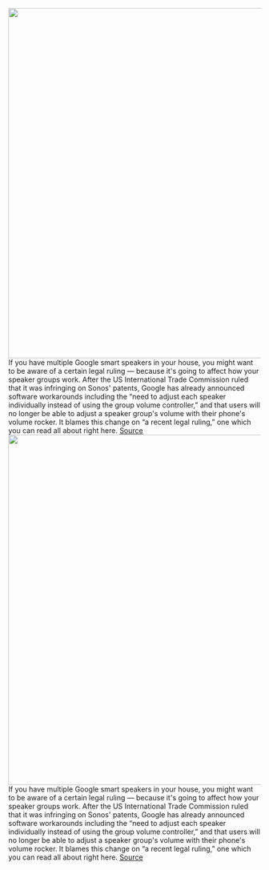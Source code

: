 <img src='https://cdn.vox-cdn.com/thumbor/Hdnc8eIg094_YcwOqfDsf39Qgb4=/0x0:6000x4000/1200x800/filters:focal(1996x1511:2956x2471)/cdn.vox-cdn.com/uploads/chorus_image/image/70357552/dseifert-nest-audio-4225-8.0.0.jpeg' width='700px' /><br/>
If you have multiple Google smart speakers in your house, you might want to be aware of a certain legal ruling — because it's going to affect how your speaker groups work. After the US International Trade Commission ruled that it was infringing on Sonos' patents, Google has already announced software workarounds including the “need to adjust each speaker individually instead of using the group volume controller,” and that users will no longer be able to adjust a speaker group's volume with their phone's volume rocker. It blames this change on “a recent legal ruling,” one which you can read all about right here.
<a href='https://www.theverge.com/2022/1/6/22871304/google-home-speaker-group-volume-control-changes-sonos-patent-decision'> Source <a/><img src='https://cdn.vox-cdn.com/thumbor/Hdnc8eIg094_YcwOqfDsf39Qgb4=/0x0:6000x4000/1200x800/filters:focal(1996x1511:2956x2471)/cdn.vox-cdn.com/uploads/chorus_image/image/70357552/dseifert-nest-audio-4225-8.0.0.jpeg' width='700px' /><br/>
If you have multiple Google smart speakers in your house, you might want to be aware of a certain legal ruling — because it's going to affect how your speaker groups work. After the US International Trade Commission ruled that it was infringing on Sonos' patents, Google has already announced software workarounds including the “need to adjust each speaker individually instead of using the group volume controller,” and that users will no longer be able to adjust a speaker group's volume with their phone's volume rocker. It blames this change on “a recent legal ruling,” one which you can read all about right here.
<a href='https://www.theverge.com/2022/1/6/22871304/google-home-speaker-group-volume-control-changes-sonos-patent-decision'> Source <a/>